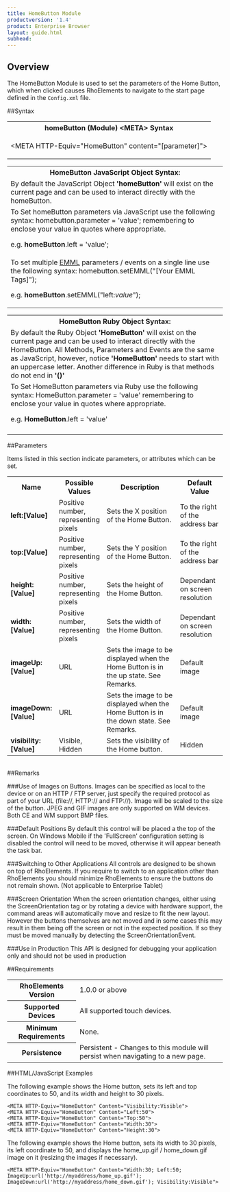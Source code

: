 ```yaml
---
title: HomeButton Module
productversion: '1.4'
product: Enterprise Browser
layout: guide.html
subhead: 
---
```

## Overview
The HomeButton Module is used to set the parameters of the Home Button, which when clicked causes RhoElements to navigate to the start page defined in the `Config.xml` file.

##Syntax

<table class="re-table"><tr><th class="tableHeading">homeButton (Module) &lt;META&gt; Syntax
</th></tr><tr><td class="clsSyntaxCells clsOddRow"><p>&lt;META HTTP-Equiv="HomeButton" content="[parameter]"&gt;</p></td></tr></table>
<table class="re-table"><tr><th class="tableHeading">HomeButton JavaScript Object Syntax:</th></tr><tr><td class="clsSyntaxCells clsOddRow">
By default the JavaScript Object <b>'homeButton'</b> will exist on the current page and can be used to interact directly with the homeButton.
</td></tr><tr><td class="clsSyntaxCells clsEvenRow">
To Set homeButton parameters via JavaScript use the following syntax: homebutton.parameter = 'value'; remembering to enclose your value in quotes where appropriate.  
<P />e.g. <b>homeButton</b>.left = 'value';
</td></tr><tr><td class="clsSyntaxCells clsOddRow">							
To set multiple <a href="/rhoelements/EMMLOverview">EMML</a> parameters / events on a single line use the following syntax: homebutton.setEMML("[Your EMML Tags]");
<P />
e.g. <b>homeButton</b>.setEMML("left:<i>value</i>");							
</td></tr></table>

<table class="re-table"><tr><th class="tableHeading">HomeButton Ruby Object Syntax:</th></tr><tr><td class="clsSyntaxCells clsOddRow">
By default the Ruby Object <b>'HomeButton'</b> will exist on the current page and can be used to interact directly with the HomeButton. All Methods, Parameters and Events are the same as JavaScript, however, notice <b>'HomeButton'</b> needs to start with an uppercase letter. Another difference in Ruby is that methods do not end in <b>'()'</b></td></tr><tr><td class="clsSyntaxCells clsEvenRow">
To Set HomeButton parameters via Ruby use the following syntax: HomeButton.parameter = 'value' remembering to enclose your value in quotes where appropriate.  
<P />e.g. <b>HomeButton</b>.left = 'value'
</td></tr><tr><td class="clsSyntaxCells clsOddRow" /></tr></table>




##Parameters


Items listed in this section indicate parameters, or attributes which can be set.
<table class="re-table"><col width="20%" /><col width="20%" /><col width="38%" /><col width="22%" /><tr><th class="tableHeading">Name</th><th class="tableHeading">Possible Values</th><th class="tableHeading">Description</th><th class="tableHeading">Default Value</th></tr><tr><td class="clsSyntaxCells clsOddRow"><b>left:[Value]
</b></td><td class="clsSyntaxCells clsOddRow">Positive number, representing pixels</td><td class="clsSyntaxCells clsOddRow">Sets the X position of the Home Button.</td><td class="clsSyntaxCells clsOddRow">To the right of the address bar</td></tr><tr><td class="clsSyntaxCells clsEvenRow"><b>top:[Value]
</b></td><td class="clsSyntaxCells clsEvenRow">Positive number, representing pixels</td><td class="clsSyntaxCells clsEvenRow">Sets the Y position of the Home Button.</td><td class="clsSyntaxCells clsEvenRow">To the right of the address bar</td></tr><tr><td class="clsSyntaxCells clsOddRow"><b>height:[Value]
</b></td><td class="clsSyntaxCells clsOddRow">Positive number, representing pixels</td><td class="clsSyntaxCells clsOddRow">Sets the height of the Home Button.</td><td class="clsSyntaxCells clsOddRow">Dependant on screen resolution</td></tr><tr><td class="clsSyntaxCells clsEvenRow"><b>width:[Value]
</b></td><td class="clsSyntaxCells clsEvenRow">Positive number, representing pixels</td><td class="clsSyntaxCells clsEvenRow">Sets the width of the Home Button.</td><td class="clsSyntaxCells clsEvenRow">Dependant on screen resolution</td></tr><tr><td class="clsSyntaxCells clsOddRow"><b>imageUp:[Value]
</b></td><td class="clsSyntaxCells clsOddRow">URL</td><td class="clsSyntaxCells clsOddRow">Sets the image to be displayed when the Home Button is in the up state.  See Remarks.</td><td class="clsSyntaxCells clsOddRow">Default image</td></tr><tr><td class="clsSyntaxCells clsEvenRow"><b>imageDown:[Value]
</b></td><td class="clsSyntaxCells clsEvenRow">URL</td><td class="clsSyntaxCells clsEvenRow">Sets the image to be displayed when the Home Button is in the down state.  See Remarks.</td><td class="clsSyntaxCells clsEvenRow">Default image</td></tr><tr><td class="clsSyntaxCells clsOddRow"><b>visibility:[Value]
</b></td><td class="clsSyntaxCells clsOddRow">Visible, Hidden</td><td class="clsSyntaxCells clsOddRow">Sets the visibility of the Home button.</td><td class="clsSyntaxCells clsOddRow">Hidden</td></tr></table>
<table class="re-table"><col width="78%" /><col width="8%" /><col width="1%" /><col width="5%" /><col width="1%" /><col width="5%" /><col width="2%" /></table>




##Remarks


###Use of Images on Buttons.
Images can be specified as local to the device or on an HTTP / FTP server, just specify the required protocol as part of your URL (file://\, HTTP:// and FTP://). Image will be scaled to the size of the button. JPEG and GIF images are only supported on WM devices. Both CE and WM support BMP files.


###Default Positions
By default this control will be placed a the top of the screen. On Windows Mobile if the 'FullScreen' configuration setting is disabled the control will need to be moved, otherwise it will appear beneath the task bar.


###Switching to Other Applications
All controls are designed to be shown on top of RhoElements. If you require to switch to an application other than RhoElements you should minimize RhoElements to ensure the buttons do not remain shown. (Not applicable to Enterprise Tablet)


###Screen Orientation
When the screen orientation changes, either using the ScreenOrientation tag or by rotating a device with hardware support, the command areas will automatically move and resize to fit the new layout. However the buttons themselves are not moved and in some cases this may result in them being off the screen or not in the expected position. If so they must be moved manually by detecting the ScreenOrientationEvent.


###Use in Production
This API is designed for debugging your application only and should not be used in production




##Requirements

<table class="re-table"><tr><th class="tableHeading">RhoElements Version</th><td class="clsSyntaxCell clsEvenRow">1.0.0 or above
</td></tr><tr><th class="tableHeading">Supported Devices</th><td class="clsSyntaxCell clsOddRow">All supported touch devices.</td></tr><tr><th class="tableHeading">Minimum Requirements</th><td class="clsSyntaxCell clsOddRow">None.</td></tr><tr><th class="tableHeading">Persistence</th><td class="clsSyntaxCell clsEvenRow">Persistent - Changes to this module will persist when navigating to a new page.</td></tr></table>


##HTML/JavaScript Examples

The following example shows the Home button, sets its left and top coordinates to 50, and its width and height to 30 pixels.

	<META HTTP-Equiv="HomeButton" Content="Visibility:Visible">
	<META HTTP-Equiv="HomeButton" Content="Left:50">
	<META HTTP-Equiv="HomeButton" Content="Top:50">
	<META HTTP-Equiv="HomeButton" Content="Width:30">
	<META HTTP-Equiv="HomeButton" Content="Height:30">
	
The following example shows the Home button, sets its width to 30 pixels, its left coordinate to 50, and displays the home_up.gif / home_down.gif image on it (resizing the images if necessary).

	<META HTTP-Equiv="HomeButton" Content="Width:30; Left:50; ImageUp:url('http://myaddress/home_up.gif'); ImageDown:url('http://myaddress/home_down.gif'); Visibility:Visible">
	



